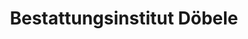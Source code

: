 ---
title: "Bestattungsinstitut Döbele"
url: /bad-saeckingen/bestattungsinstitut-doebele/
shop: Bestattungen
---
